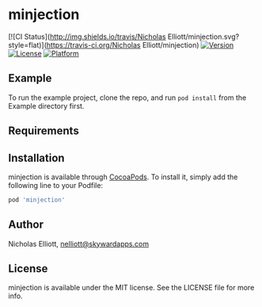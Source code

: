 # minjection

[![CI Status](http://img.shields.io/travis/Nicholas Elliott/minjection.svg?style=flat)](https://travis-ci.org/Nicholas Elliott/minjection)
[![Version](https://img.shields.io/cocoapods/v/minjection.svg?style=flat)](http://cocoapods.org/pods/minjection)
[![License](https://img.shields.io/cocoapods/l/minjection.svg?style=flat)](http://cocoapods.org/pods/minjection)
[![Platform](https://img.shields.io/cocoapods/p/minjection.svg?style=flat)](http://cocoapods.org/pods/minjection)

## Example

To run the example project, clone the repo, and run `pod install` from the Example directory first.

## Requirements

## Installation

minjection is available through [CocoaPods](http://cocoapods.org). To install
it, simply add the following line to your Podfile:

```ruby
pod 'minjection'
```

## Author

Nicholas Elliott, nelliott@skywardapps.com

## License

minjection is available under the MIT license. See the LICENSE file for more info.
